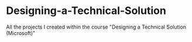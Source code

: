 # Designing-a-Technical-Solution
All the projects I created within the course "Designing a Technical Solution (Microsoft)"
